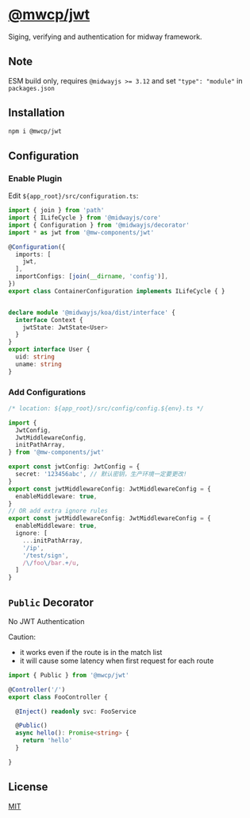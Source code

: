 # [@mwcp/jwt](https://www.npmjs.com/package/@mwcp/jwt) 
Siging, verifying and authentication for midway framework.


## Note

ESM build only, requires `@midwayjs >= 3.12` and set `"type": "module"` in `packages.json`

## Installation
```sh
npm i @mwcp/jwt
```


## Configuration

### Enable Plugin

Edit `${app_root}/src/configuration.ts`:

```ts
import { join } from 'path'
import { ILifeCycle } from '@midwayjs/core'
import { Configuration } from '@midwayjs/decorator'
import * as jwt from '@mw-components/jwt'

@Configuration({
  imports: [
    jwt,
  ],
  importConfigs: [join(__dirname, 'config')],
})
export class ContainerConfiguration implements ILifeCycle { }


declare module '@midwayjs/koa/dist/interface' {
  interface Context {
    jwtState: JwtState<User>
  }
}
export interface User {
  uid: string
  uname: string
}
```

### Add Configurations

```ts
/* location: ${app_root}/src/config/config.${env}.ts */

import {
  JwtConfig,
  JwtMiddlewareConfig,
  initPathArray,
} from '@mw-components/jwt'

export const jwtConfig: JwtConfig = {
  secret: '123456abc', // 默认密钥，生产环境一定要更改!
}
export const jwtMiddlewareConfig: JwtMiddlewareConfig = {
  enableMiddleware: true,
}
// OR add extra ignore rules
export const jwtMiddlewareConfig: JwtMiddlewareConfig = {
  enableMiddleware: true,
  ignore: [
    ...initPathArray,
    '/ip',
    '/test/sign',
    /\/foo\/bar.+/u,
  ]
}
```

## `Public` Decorator

No JWT Authentication

Caution:
- it works even if the route is in the match list
- it will cause some latency when first request for each route

```ts
import { Public } from '@mwcp/jwt'

@Controller('/')
export class FooController {

  @Inject() readonly svc: FooService

  @Public()
  async hello(): Promise<string> {
    return 'hello'
  }

}
```

## License
[MIT](LICENSE)

